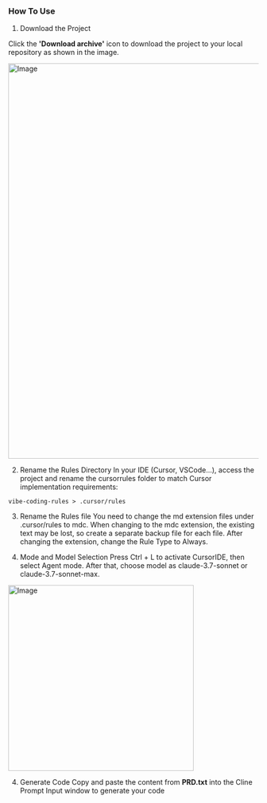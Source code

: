 ### How To Use

1. Download the Project

Click the **'Download archive'** icon to download the project to your local repository as shown in the image.

<img width="794" alt="Image" src="https://github.com/user-attachments/assets/042bfe89-0305-4330-9709-aeaf12b12002" />

2. Rename the Rules Directory
In your IDE (Cursor, VSCode...), access the project and rename the cursorrules folder to match Cursor implementation requirements:

```
vibe-coding-rules > .cursor/rules
```

3. Rename the Rules file
You need to change the md extension files under .cursor/rules to mdc.
When changing to the mdc extension, the existing text may be lost, so create a separate backup file for each file.
After changing the extension, change the Rule Type to Always.

3. Mode and Model Selection 
Press Ctrl + L to activate CursorIDE, then select Agent mode. After that, choose model as claude-3.7-sonnet or claude-3.7-sonnet-max.

<img width="373" alt="Image" src="https://github.com/user-attachments/assets/afe44a5e-458e-4afd-99dc-e44e92953bc1" />

4. Generate Code
Copy and paste the content from **PRD.txt** into the Cline Prompt Input window to generate your code